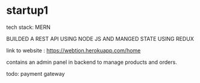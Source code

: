 # startup1
tech stack:
MERN

BUILDED A REST API USING NODE JS AND MANGED STATE USING REDUX

link to website : 
https://webtion.herokuapp.com/home

contains an admin panel in backend to manage products and orders.

todo:
payment gateway
